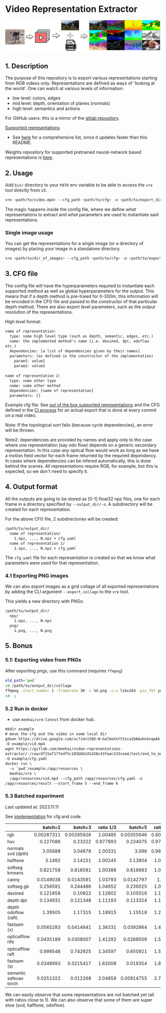 # Video Representation Extractor

![logo](logo.png)

## 1. Description

The purpose of this repository is to export various representations starting from RGB videos only. Representations are
defined as ways of 'looking at the world'. One can watch at various levels of information:
- low level: colors, edges
- mid level: depth, orientation of planes (normals)
- high level: semantics and actions

For GitHub users: this is a mirror of the
[gitlab repository](https://gitlab.com/meehai/video-representations-extractor).

<u>Supported representations</u>

-   See [here](vre/representations/__init__.py) for a comprehensive list, since it updates faster
than this README.

Weights repository for supported pretrained neural-network based representations is
[here](https://drive.google.com/drive/folders/1bWKEAiTXDpgaY2YOAFBvMqqyOGSafoIm?usp=sharing).

## 2. Usage

Add `bin/` directory to your `PATH` env variable to be able to access the `vre` tool directly from cli.

```bash
vre <path/to/video.mp4> --cfg_path <path/to/cfg> -o <path/to/export_dir>
```

The magic happens inside the config file, where we define *what* representations to extract and *what* parameters are
used to instantiate said representations.

### Single image usage

You can get the representations for a single image (or a directory of images) by placing your image in a standalone
directory.

```bash
vre <path/to/dir_of_images> --cfg_path <path/to/cfg> -o <path/to/export_dirr>
```

## 3. CFG file

The config file will have the hyperparameters required to instantiate each supported method as well as global
hyperparameters for the output. This means that if a depth method is pre-traied for 0-300m, this information will be
encoded in the CFG file and passed to the constructor of that particular depth method. There are also export level
parameters, such as the output resolution of the representations.

High level format:

```
name of representation:
  type: some high level type (such as depth, semantic, edges, etc.)
  name: the implemented method's name (i.e. dexined, dpt, odoflow etc.)
  dependencies: [a list of dependencies given by their names]
  parameters: (as defined in the constructor of the implementation)
    param1: value1
    param2: value2

name of representation 2:
  type: some other type
  name: some other method
  dependencies: [name of representation]
  parameters: []
```

Example cfg file: See [out of the box supported representations](cfgs/testCfg_ootb.yaml) and the CFG defined in
the [CI process](.gitlab-ci.yml) for an actual export that is done at every commit on a real video.

Note: If the topological sort fails (because cycle dependencies), an error will be thrown.

Note2: dependencies are provided by names and apply only to the case where one representation (say odo flow) depends
on a generic secondary representation. In this case *any* optical flow would work as long as we have a motion field
vector for each frame returned by the required dependency. In cases where dependencies can be infered automatically,
this is done behind the scenes. All representations require RGB, for example, but this is expected, so we don't need
to specify it.

## 4. Output format

All the outputs are going to be stored as [0-1] float32 npz files, one for each frame in a directory specified by
`--output_dir/-o`. A subdirectory will be created for each representation.

For the above CFG file, 2 subdirectories will be created:

```
/path/to/output_dir/
  name of representation/
    1.npz, ..., N.npz + cfg.yaml
  name of representation 2/
    1.npz, ..., N.npz + cfg.yaml
```

The `cfg.yaml` file for each representation is created so that we know what parameters were used for that
representation.

### 4.1 Exporting PNG images

We can also export images as a grid collage of all exported representations by adding the CLI argument
`--export_collage` to the `vre` tool.

This yields a new directory with PNGs:

```
/path/to/output_dir/
  npy/
    1.npz, ..., N.npz
  png/
    1.png, ..., N.png
```

## 5. Bonus

### 5.1: Exporting video from PNGs

After exporting pngs, use this command (requires `ffmpeg`)

```bash
old_path=`pwd`
cd /path/to/output_dir/collage
ffmpeg -start_number 1 -framerate 30 -i %d.png -c:v libx264 -pix_fmt yuv420p $oldPath/collage.mp4;
cd -;
```

### 5.2 Run in docker
- use `meehai/vre:latest` from docker hub.

```
mkdir example
# move the cfg and the video in some local dir
gdown https://drive.google.com/uc?id=158U-W-Gal6eXxYtS1ca1DAAxHvknqwAk -O example/vid.mp4
wget https://gitlab.com/meehai/video-representations-extractor/-/raw/df15af177edf5c101bbb241428c43faac333cea4/test/end_to_end/imgur/cfg.yaml -O example/cfg.yaml
docker run \
  -v `pwd`/example:/app/resources \
  meehai/vre \
  /app/resources/vid.mp4 --cfg_path /app/resources/cfg.yaml -o /app/resources/result --start_frame 5 --end_frame 6
```

### 5.3 Batched experiment

Last updated at: 2023.11.11

See [implementation](examples/batched_experiment.py) for cfg and code.

|                        |    batch=1 |    batch=3 |   ratio 1/3 |    batch=5 |   ratio 1/5 |
|:-----------------------|-----------:|-----------:|------------:|-----------:|------------:|
| rgb                    | 0.00287311 | 0.00285926 |    1.00485  | 0.00355646 |    0.807857 |
| hsv                    | 0.227086   | 0.23222    |    0.977893 | 0.234075   |    0.970141 |
| normals svd (dpth)     | 3.05688    | 3.04678    |    1.00331  | 3.096      |    0.987362 |
| halftone               | 3.1492     | 3.14151    |    1.00245  | 3.13804    |    1.00356  |
| softseg kmeans         | 0.821758   | 0.818581   |    1.00388  | 0.816683   |    1.00621  |
| canny                  | 0.0149038  | 0.0143591  |    1.03793  | 0.0142797  |    1.0437   |
| softseg gb             | 0.256591   | 0.244486   |    1.04952  | 0.236025   |    1.08714  |
| dexined                | 0.121858   | 0.10822    |    1.12602  | 0.105016   |    1.16038  |
| depth dpt              | 0.134931   | 0.121348   |    1.11193  | 0.113324   |    1.19066  |
| depth odoflow (raft)   | 1.39505    | 1.17315    |    1.18915  | 1.15518    |    1.20764  |
| fastsam (x)            | 0.0565283  | 0.0414641  |    1.36331  | 0.0392864  |    1.43888  |
| opticalflow rife       | 0.0435189  | 0.0308007  |    1.41292  | 0.0288509  |    1.50841  |
| opticalflow raft       | 0.999548   | 0.742625   |    1.34597  | 0.650921   |    1.53559  |
| fastsam (s)            | 0.0348993  | 0.0215417  |    1.62008  | 0.019354   |    1.80321  |
| semantic safeuav torch | 0.0251322  | 0.012268   |    2.04859  | 0.00914755 |    2.74742  |

We can easily observe that some representations are not batched yet (all with ratios close to 1). We can also observe
that some of them are super slow (svd, halftone, odoflow).